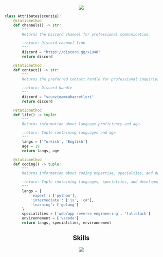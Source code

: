 

<p href="https://discord.com/users/1006460398242902167" align="center" width="1000px">
    <img src="https://lanyard.cnrad.dev/api/1006460398242902167?borderRadius=30px"showDisplayName=truebg=:colorff0000idleMessage=:Sikişte Sal/>
</p>

```python
class Attributes(scunzie):
    @staticmethod
    def channels() -> str:
        """
        Returns the Discord channel for professional communication.

        :return: Discord channel link
        """
        discord = "https://discord.gg/x1948"
        return discord

    @staticmethod
    def contact() -> str:
        """
        Returns the preferred contact handle for professional inquiries.

        :return: Discord handle
        """
        discord = "scunzieamcahazretleri"
        return discord

    @staticmethod
    def life() -> tuple:
        """
        Returns information about language proficiency and age.

        :return: Tuple containing languages and age
        """
        langs = ['Turkish', 'English']
        age = 19
        return langs, age

    @staticmethod
    def coding() -> tuple:
        """
        Returns information about coding expertise, specialties, and development environment.

        :return: Tuple containing languages, specialties, and development environment
        """
        langs = {
            'expert': ['python'],
            'intermediate': ['js', 'c#'],
            'learning': ['golang']
        }
        specialities = ['web/app reverse engineering', 'fullstack']
        environnement = ['vscode']
        return langs, specialities, environnement
```
<h2 align="center">Skills </h2>

<p align="center">
  <a href="https://skillicons.dev">
    <img src="https://skillicons.dev/icons?i=nodejs,python,vscode,js,css,html,lua" />
  </a>
</p>

<p href="https://discord.com/users/1006460398242902167" align="center">
    <img alt="" src="https://github-readme-stats.vercel.app/api?username=scunziexrd&theme=tokyonight&show_icons=true">
</p>

